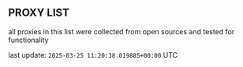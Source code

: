 ## PROXY LIST

all proxies in this list were collected from open sources and tested for functionality

last update: `2025-03-25 11:20:38.019885+00:00` UTC